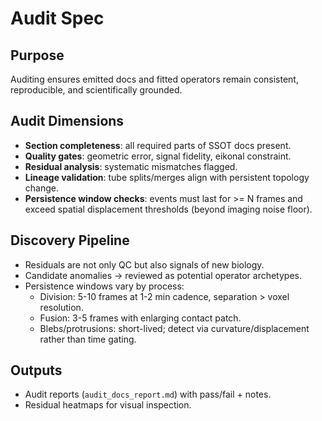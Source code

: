 # Audit Spec

## Purpose
Auditing ensures emitted docs and fitted operators remain consistent, reproducible, and scientifically grounded.

## Audit Dimensions
- **Section completeness**: all required parts of SSOT docs present.
- **Quality gates**: geometric error, signal fidelity, eikonal constraint.
- **Residual analysis**: systematic mismatches flagged.
- **Lineage validation**: tube splits/merges align with persistent topology change.
- **Persistence window checks**: events must last for >= N frames and exceed spatial displacement thresholds (beyond imaging noise floor).

## Discovery Pipeline
- Residuals are not only QC but also signals of new biology.
- Candidate anomalies -> reviewed as potential operator archetypes.
- Persistence windows vary by process:
  - Division: 5-10 frames at 1-2 min cadence, separation > voxel resolution.
  - Fusion: 3-5 frames with enlarging contact patch.
  - Blebs/protrusions: short-lived; detect via curvature/displacement rather than time gating.

## Outputs
- Audit reports (`audit_docs_report.md`) with pass/fail + notes.
- Residual heatmaps for visual inspection.
